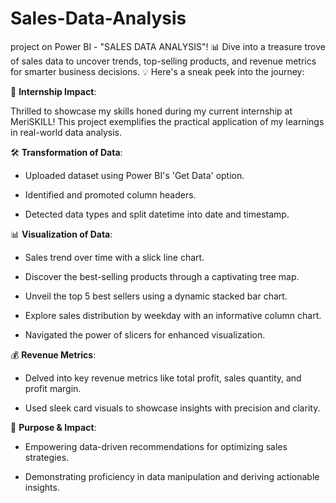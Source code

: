 # Sales-Data-Analysis
project on Power BI - "SALES DATA ANALYSIS"! 📊 Dive into a treasure trove of sales data to uncover trends, top-selling products, and revenue metrics for smarter business decisions. 💡 Here's a sneak peek into the journey:



🏢 **Internship Impact**:

Thrilled to showcase my skills honed during my current internship at MeriSKILL! This project exemplifies the practical application of my learnings in real-world data analysis.



🛠️ **Transformation of Data**:

- Uploaded dataset using Power BI's 'Get Data' option.

- Identified and promoted column headers.

- Detected data types and split datetime into date and timestamp.



📊 **Visualization of Data**:

- Sales trend over time with a slick line chart.

- Discover the best-selling products through a captivating tree map.

- Unveil the top 5 best sellers using a dynamic stacked bar chart.

- Explore sales distribution by weekday with an informative column chart.

- Navigated the power of slicers for enhanced visualization.



💰 **Revenue Metrics**:

- Delved into key revenue metrics like total profit, sales quantity, and profit margin.

- Used sleek card visuals to showcase insights with precision and clarity.



🎯 **Purpose & Impact**:

- Empowering data-driven recommendations for optimizing sales strategies.

- Demonstrating proficiency in data manipulation and deriving actionable insights.
